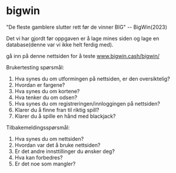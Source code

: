 # bigwin
"De fleste gamblere slutter rett før de vinner BIG" -- BigWin(2023)

Det vi har gjordt før oppgaven er å lage mines siden og lage en database(denne var vi ikke helt ferdig med).


gå inn på denne nettsiden for å teste
www.bigwin.cash/bigwin/



Brukertesting spørsmål:

1. Hva synes du om utformingen på nettsiden, er den oversiktelig?
2. Hvordan er fargene?
3. Hva synes du om kortene?
4. Hva tenker du om odsen? 
5. Hva synes du om registreringen/innloggingen på nettsiden?
6. Klarer du å finne fran til riktig spill?
7. Klarer du å spille en hånd med blackjack?


Tilbakemeldingsspørsmål:

1. Hva synes du om nettsiden?
2. Hvordan var det å bruke nettsiden?
3. Er det andre innsttillinger du ønsker deg?
4. Hva kan forbedres?
5. Er det noe som mangler?
